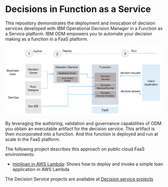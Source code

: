 # Decisions in Function as a Service

This repository demonstrates the deployment and invocation of decision services developed with IBM Operational Decision Manager in a Function as a Service platform. IBM ODM empowers you to automate your decision making as a function in a FaaS platform.

![Flow](docs/images/decisions-in-faas-coop.png "Decision Services in FaaS")

By leveraging the authoring, validation and governance capabilities of ODM you obtain an executable artifact for the decision service. This artifact is then incorporated into a function. And this function is deployed and run at scale in the FaaS platform.

The following project describes this approach on public cloud FaaS environments: 

- [miniloan in AWS Lambda](miniloan-aws-lambda/README.md): Shows how to deploy and invoke a simple loan application in AWS Lambda

The Decision Service projects are available at [Decision service projects](decision-service-projects)
